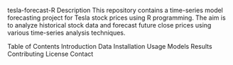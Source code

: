 tesla-forecast-R
Description
This repository contains a time-series model forecasting project for Tesla stock prices using R programming. The aim is to analyze historical stock data and forecast future close prices using various time-series analysis techniques.

Table of Contents
Introduction
Data
Installation
Usage
Models
Results
Contributing
License
Contact
